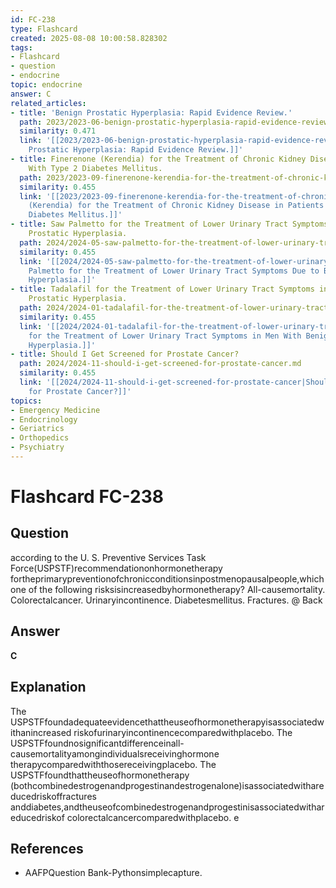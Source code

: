 ```yaml
---
id: FC-238
type: Flashcard
created: 2025-08-08 10:00:58.828302
tags:
- Flashcard
- question
- endocrine
topic: endocrine
answer: C
related_articles:
- title: 'Benign Prostatic Hyperplasia: Rapid Evidence Review.'
  path: 2023/2023-06-benign-prostatic-hyperplasia-rapid-evidence-review.md
  similarity: 0.471
  link: '[[2023/2023-06-benign-prostatic-hyperplasia-rapid-evidence-review|Benign
    Prostatic Hyperplasia: Rapid Evidence Review.]]'
- title: Finerenone (Kerendia) for the Treatment of Chronic Kidney Disease in Patients
    With Type 2 Diabetes Mellitus.
  path: 2023/2023-09-finerenone-kerendia-for-the-treatment-of-chronic-kidney-dise.md
  similarity: 0.455
  link: '[[2023/2023-09-finerenone-kerendia-for-the-treatment-of-chronic-kidney-dise|Finerenone
    (Kerendia) for the Treatment of Chronic Kidney Disease in Patients With Type 2
    Diabetes Mellitus.]]'
- title: Saw Palmetto for the Treatment of Lower Urinary Tract Symptoms Due to Benign
    Prostatic Hyperplasia.
  path: 2024/2024-05-saw-palmetto-for-the-treatment-of-lower-urinary-tract-sympto.md
  similarity: 0.455
  link: '[[2024/2024-05-saw-palmetto-for-the-treatment-of-lower-urinary-tract-sympto|Saw
    Palmetto for the Treatment of Lower Urinary Tract Symptoms Due to Benign Prostatic
    Hyperplasia.]]'
- title: Tadalafil for the Treatment of Lower Urinary Tract Symptoms in Men With Benign
    Prostatic Hyperplasia.
  path: 2024/2024-01-tadalafil-for-the-treatment-of-lower-urinary-tract-symptoms.md
  similarity: 0.455
  link: '[[2024/2024-01-tadalafil-for-the-treatment-of-lower-urinary-tract-symptoms|Tadalafil
    for the Treatment of Lower Urinary Tract Symptoms in Men With Benign Prostatic
    Hyperplasia.]]'
- title: Should I Get Screened for Prostate Cancer?
  path: 2024/2024-11-should-i-get-screened-for-prostate-cancer.md
  similarity: 0.455
  link: '[[2024/2024-11-should-i-get-screened-for-prostate-cancer|Should I Get Screened
    for Prostate Cancer?]]'
topics:
- Emergency Medicine
- Endocrinology
- Geriatrics
- Orthopedics
- Psychiatry
---
```


# Flashcard FC-238

## Question

according to the U. S. Preventive Services Task Force(USPSTF)recommendationonhormonetherapy fortheprimarypreventionofchronicconditionsinpostmenopausalpeople,which one of the following risksisincreasedbyhormonetherapy? All-causemortality. Colorectalcancer. Urinaryincontinence. Diabetesmellitus. Fractures. @ Back

## Answer

**C**

## Explanation

The USPSTFfoundadequateevidencethattheuseofhormonetherapyisassociatedwithanincreased riskofurinaryincontinencecomparedwithplacebo. The USPSTFfoundnosignificantdifferenceinall-causemortalityamongindividualsreceivinghormone therapycomparedwiththosereceivingplacebo. The USPSTFfoundthattheuseofhormonetherapy (bothcombinedestrogenandprogestinandestrogenalone)isassociatedwithareducedriskoffractures anddiabetes,andtheuseofcombinedestrogenandprogestinisassociatedwithareducedriskof colorectalcancercomparedwithplacebo. e

## References

- AAFPQuestion Bank-Pythonsimplecapture.

